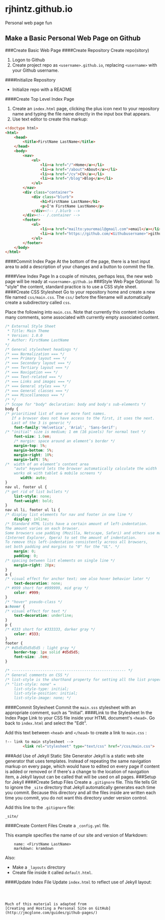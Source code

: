# rjhintz.github.io
Personal web page fun
## Make a Basic Personal Web Page on Github
###Create Basic Web Page
####Create Repository
Create repo(sitory)

1. Logon to Github 
2. Create project repo as `<username>.github.io`, replacing `<username>`
with your Github username. 

####Initialize Repository

* Initialize repo with a README

####Create Top Level Index Page

1. Create an `index.html` page, clicking the plus icon next to your repository
name and typing the file name directly in the input box that appears.
2. Use text editor to create this markup:
```html
<!doctype html>
<html>
	<head>
		<title>FirstName LastName</title>
	</head>
	<body>
		<nav>
    		<ul>
        		<li><a href="/">Home</a></li>
	        	<li><a href="/about">About</a></li>
        		<li><a href="/cv">CV</a></li>
        		<li><a href="/blog">Blog</a></li>
    		</ul>
		</nav>
		<div class="container">
    		<div class="blurb">
        		<h1>FirstName LastName</h1>
				<p>I'm FirstName LastName</p>
    		</div><!-- /.blurb -->
		</div><!-- /.container -->
		<footer>
    		<ul>
        		<li><a href="mailto:youremail@gmail.com">email</a></li>
        		<li><a href="https://github.com/<Githubusername>">github.com/,Githubusername</a></li>
			</ul>
		</footer>
	</body>
</html>
```
####Commit Index Page
At the bottom of the page, there is a text input area to add 
a description of your changes and a button to commit the file.

####View Index Page
In a couple of minutes, perhaps less, the new web page will be ready at
`<username>.github.io`
###Style Web Page
Optional: To "style" the content, standard practice is to use a CSS style sheet.
####Create CSS Stylesheet
Go to your repository home and create a new file named `css/main.css`. 
The `css/` before the filename will automatically create a subdirectory called `css`.

Place the following into `main.css`. Note that currently this content includes many comments, some 
associated with currently empty associated content.
```css
/* External Style Sheet
 * Title: Main Theme
 * Version: 1.0.0
 * Author: FirstName LastName
*/
/* General stylesheet headings */
/* === Normalization === */
/* === Primary layout === */
/* === Secondary layout === */
/* === Tertiary layout === */
/* === Navigation === */
/* === Text-related === */
/* === Links and images === */
/* === General styles === */
/* === General classes === */
/* === Miscellaneous === */
/* */
/* Scope for "body" declaration: body and body's sub-elements */
body {
/* prioritized list of one or more font names.
   If a browser does not have access to the first, it uses the next. 
   Last of the 3 is generic */
    font-family:'Helvetica', 'Arial', 'Sans-Serif';
/* "initial" size is medium; 1 em (16 pixels) for normal text */	
	font-size: 1.0em;
	/* margin: space around an element’s border */
	margin-top: 5%;
    margin-bottom: 5%;
    margin-right: 10%;
    margin-left: 5%;
/*  width of an element’s content area 
	"auto" keyword lets the browser automatically calculate the width 
	works ok with tablet & mobile screens */
	   width: auto;
}
nav ul, footer ul {
/* get rid of list bullets */
    list-style: none;
	font-weight: bold;
}
nav ul li, footer ul li {
/* display list elements for nav and footer in one line */ 
    display: inline;
/* Standard HTML lists have a certain amount of left-indentation. 
The amount varies on each browser. 
Some browsers use padding (Mozilla, Netscape, Safari) and others use margins 
(Internet Explorer, Opera) to set the amount of indentation.
To remove this left-indentation consistently across all browsers, 
set both padding and margins to "0" for the "UL". */
	margin: 0;
	padding: 0;
/* spacing between list elements on single line */
    margin-right: 20px;
}
a {
/* visual effect for anchor text; see also hover behavior later */    
	text-decoration: none;
/* #999 short for #999999, mid gray */
    color: #999;
}
/* "hover" pseudo-class */
a:hover {
/* visual effect for text */ 
    text-decoration: underline;
}
p {
/* #333 short for #333333, darker gray */
    color: #333;
}
footer {
/* #d5d5d5d5d5d5 : light gray */
    border-top: 1px solid #d5d5d5;
    font-size: .8em;
}

/* ---------------------------------------------------- */
/* General comments on CSS */
/* list-style is the shorthand property for setting all the list properties */
/* "list-style: none" = 
	list-style-type: initial;
	list-style-position: initial;
	list-style-image: none; */

```
####Commit Stylesheet
Commit the `main.sss` stylesheet with an appropriate comment, such as "Initial".
####Link to the Stylesheet In the Index Page
Link to your CSS file inside your HTML document's `<head>`.
Go back to `index.html` and select the "Edit".

Add this text between `<head>` and `</head>` to create a link to `main.css` :
```html
!-- link to main stylesheet -->
		<link rel="stylesheet" type="text/css" href="/css/main.css">
```
###Add Use of Jekyll Static Site Generator
Jekyll is a static web site generator that uses templates. 
Instead of repeating the same navigation markup on every page, 
which would have to edited on every page if content is added or removed or if there's a change to 
the location of navigation item, 
a Jekyll layout can be called that will be used on all pages. 
###Setup for Jekyll
####Create Setup Files
Create a `.gitignore` file. This file tells Git to ignore the `_site` directory 
that Jekyll automatically generates each time you commit. 
Because this directory and all the files inside are written each time you commit, 
you do not want this directory under version control.

Add this line to the `.gitignore` file:
```
_site/
```
####Create Content Files
Create a `_config.yml` file. 

This example specifies the name of our site and version of Markdown:
```
	name: <FirstName LastName>
	markdown: kramdown
```

Also:

* Make a `_layouts` directory
* Create file inside it called `default.html`. 

####Update Index File
Update `index.html` to reflect use of Jekyll layout:
```
 


Much of this material is adapted from
[Creating and Hosting a Personal Site on GitHub](http://jmcglone.com/guides/github-pages/) 
